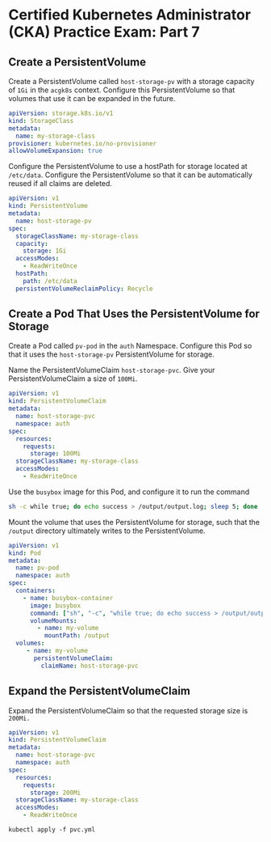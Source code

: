 # Certified Kubernetes Administrator (CKA) Practice Exam: Part 7

## Create a PersistentVolume

Create a PersistentVolume called `host-storage-pv` with a storage capacity of `1Gi` in the `acgk8s` context. 
Configure this PersistentVolume so that volumes that use it can be expanded in the future.

```yaml
apiVersion: storage.k8s.io/v1
kind: StorageClass
metadata:
  name: my-storage-class
provisioner: kubernetes.io/no-provisioner
allowVolumeExpansion: true
```

Configure the PersistentVolume to use a hostPath for storage located at `/etc/data`.
Configure the PersistentVolume so that it can be automatically reused if all claims are deleted.

```yaml
apiVersion: v1
kind: PersistentVolume
metadata:
  name: host-storage-pv
spec:
  storageClassName: my-storage-class
  capacity:
    storage: 1Gi
  accessModes:
    - ReadWriteOnce
  hostPath:
    path: /etc/data
  persistentVolumeReclaimPolicy: Recycle
```

## Create a Pod That Uses the PersistentVolume for Storage

Create a Pod called `pv-pod` in the `auth` Namespace.
Configure this Pod so that it uses the `host-storage-pv` PersistentVolume for storage.

Name the PersistentVolumeClaim `host-storage-pvc`.
Give your PersistentVolumeClaim a size of `100Mi`.

```yaml
apiVersion: v1
kind: PersistentVolumeClaim
metadata:
  name: host-storage-pvc
  namespace: auth
spec:
  resources:
    requests:
      storage: 100Mi
  storageClassName: my-storage-class
  accessModes:
    - ReadWriteOnce
```

Use the `busybox` image for this Pod, and configure it to run the command

```sh
sh -c while true; do echo success > /output/output.log; sleep 5; done
```

Mount the volume that uses the PersistentVolume for storage, such that the `/output` directory ultimately writes to the PersistentVolume.

```yaml
apiVersion: v1
kind: Pod
metadata:
  name: pv-pod
  namespace: auth
spec:
  containers:
    - name: busybox-container
      image: busybox
      command: ["sh", "-c", "while true; do echo success > /output/output.log; sleep 5: done"]
      volumeMounts:
        - name: my-volume
          mountPath: /output
  volumes:
     - name: my-volume
       persistentVolumeClaim:
         claimName: host-storage-pvc
```

## Expand the PersistentVolumeClaim
Expand the PersistentVolumeClaim so that the requested storage size is `200Mi.`

```yaml
apiVersion: v1
kind: PersistentVolumeClaim
metadata:
  name: host-storage-pvc
  namespace: auth
spec:
  resources:
    requests:
      storage: 200Mi
  storageClassName: my-storage-class
  accessModes:
    - ReadWriteOnce
```

```console
kubectl apply -f pvc.yml
```
